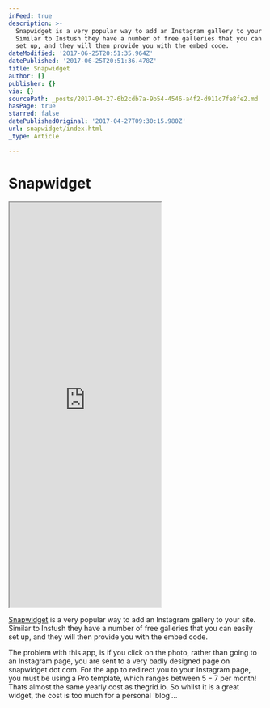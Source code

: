 ```yaml
---
inFeed: true
description: >-
  Snapwidget is a very popular way to add an Instagram gallery to your site.
  Similar to Instush they have a number of free galleries that you can easily
  set up, and they will then provide you with the embed code.
dateModified: '2017-06-25T20:51:35.964Z'
datePublished: '2017-06-25T20:51:36.478Z'
title: Snapwidget
author: []
publisher: {}
via: {}
sourcePath: _posts/2017-04-27-6b2cdb7a-9b54-4546-a4f2-d911c7fe8fe2.md
hasPage: true
starred: false
datePublishedOriginal: '2017-04-27T09:30:15.980Z'
url: snapwidget/index.html
_type: Article

---
```

# Snapwidget

<iframe src="https://the-grid.github.io/ed-userhtml/?g=eJx9j8FuwjAMhu97Cs_SjlkKaEJqm77EkDiHxNCgNKnsMMTbE-hhnDhZtr7fn91_KgW_yc774E9UQKnhoxfHYS4g7AyOpczSai2VuT6Zb5cnfZbXyVlw6PUSq_lwZDvR2zxNB_J6s91s1z8ILloRg_-MWgqCjTFfd2yTzJYpuZvBwhdCeCoOmT2xwQahynOMIZ0MplzbcotkcAHalBN1kP-Ij3VdOwbvKXVQJWVsV03z1cHjgeXu4Q7Q5F_k" height="800" style=""></iframe>

[Snapwidget][0] is a very popular way to add an Instagram gallery to your site. Similar to Instush they have a number of free galleries that you can easily set up, and they will then provide you with the embed code.

The problem with this app, is if you click on the photo, rather than going to an Instagram page, you are sent to a very badly designed page on snapwidget dot com. For the app to redirect you to your Instagram page, you must be using a Pro template, which ranges between $5 - 7$ per month! Thats almost the same yearly cost as thegrid.io. So whilst it is a great widget, the cost is too much for a personal 'blog'...

[0]: https://snapwidget.com/